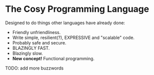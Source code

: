 # The Cosy Programming Language

Designed to do things other languages have already done:

- Friendly unfriendliness.
- Write simple, resilient(?), EXPRESSIVE and "scalable" code.
- Probably safe and secure.
- BLAZINGLY FAST.
- Blazingly slow.
- **New concept!** Functional programming.

TODO: add more buzzwords